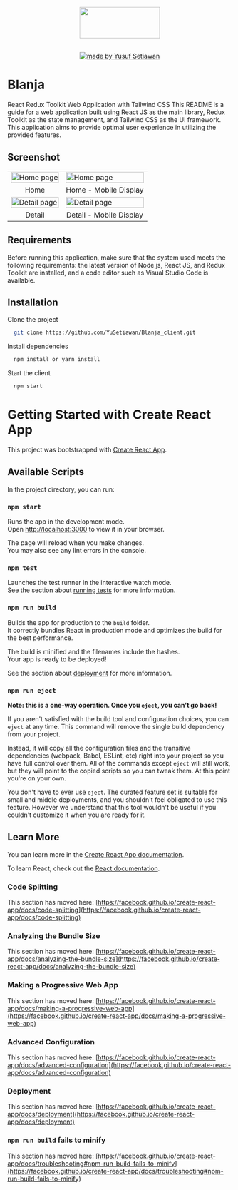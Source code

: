 <div align="center">
<br/>
<img src="https://i.postimg.cc/52xG205r/blanja.png" width="180px" height="70px" cover />
 </div>

<div align="center">
<br />

[![made by Yusuf Setiawan](https://img.shields.io/badge/made%20by-Yusuf-ff1414.svg?style=flat-square)](https://github.com/YuSetiawan)

</div>

# Blanja

React Redux Toolkit Web Application with Tailwind CSS
This README is a guide for a web application built using React JS as the main library, Redux Toolkit as the state management, and Tailwind CSS as the UI framework. This application aims to provide optimal user experience in utilizing the provided features.

## Screenshot

<table>
<tr>
<td><image src="./Screen Capture/Home.png" alt="Home page" width=100%/></td>
<td><image src="./Screen Capture/HomeMobile.png" alt="Home page" width=100%/></td>
</tr>
<tr>
<td align='center'>Home</td>
<td align='center'>Home - Mobile Display</td>
</tr>
<tr>
<td><image src="./Screen Capture/DetailProduct.png" alt="Detail page" width=100%/></td>
<td><image src="./Screen Capture/DetailProductMobile.png" alt="Detail page" width=100%/></td>
</tr>
<tr>
<td align='center'>Detail</td>
<td align='center'>Detail - Mobile Display</td>
</tr>
</table>

## Requirements

Before running this application, make sure that the system used meets the following requirements: the latest version of Node.js, React JS, and Redux Toolkit are installed, and a code editor such as Visual Studio Code is available.

## Installation

Clone the project

```bash
  git clone https://github.com/YuSetiawan/Blanja_client.git
```

Install dependencies

```bash
  npm install or yarn install
```

Start the client

```bash
  npm start
```

# Getting Started with Create React App

This project was bootstrapped with [Create React App](https://github.com/facebook/create-react-app).

## Available Scripts

In the project directory, you can run:

### `npm start`

Runs the app in the development mode.\
Open [http://localhost:3000](http://localhost:3000) to view it in your browser.

The page will reload when you make changes.\
You may also see any lint errors in the console.

### `npm test`

Launches the test runner in the interactive watch mode.\
See the section about [running tests](https://facebook.github.io/create-react-app/docs/running-tests) for more information.

### `npm run build`

Builds the app for production to the `build` folder.\
It correctly bundles React in production mode and optimizes the build for the best performance.

The build is minified and the filenames include the hashes.\
Your app is ready to be deployed!

See the section about [deployment](https://facebook.github.io/create-react-app/docs/deployment) for more information.

### `npm run eject`

**Note: this is a one-way operation. Once you `eject`, you can't go back!**

If you aren't satisfied with the build tool and configuration choices, you can `eject` at any time. This command will remove the single build dependency from your project.

Instead, it will copy all the configuration files and the transitive dependencies (webpack, Babel, ESLint, etc) right into your project so you have full control over them. All of the commands except `eject` will still work, but they will point to the copied scripts so you can tweak them. At this point you're on your own.

You don't have to ever use `eject`. The curated feature set is suitable for small and middle deployments, and you shouldn't feel obligated to use this feature. However we understand that this tool wouldn't be useful if you couldn't customize it when you are ready for it.

## Learn More

You can learn more in the [Create React App documentation](https://facebook.github.io/create-react-app/docs/getting-started).

To learn React, check out the [React documentation](https://reactjs.org/).

### Code Splitting

This section has moved here: [https://facebook.github.io/create-react-app/docs/code-splitting](https://facebook.github.io/create-react-app/docs/code-splitting)

### Analyzing the Bundle Size

This section has moved here: [https://facebook.github.io/create-react-app/docs/analyzing-the-bundle-size](https://facebook.github.io/create-react-app/docs/analyzing-the-bundle-size)

### Making a Progressive Web App

This section has moved here: [https://facebook.github.io/create-react-app/docs/making-a-progressive-web-app](https://facebook.github.io/create-react-app/docs/making-a-progressive-web-app)

### Advanced Configuration

This section has moved here: [https://facebook.github.io/create-react-app/docs/advanced-configuration](https://facebook.github.io/create-react-app/docs/advanced-configuration)

### Deployment

This section has moved here: [https://facebook.github.io/create-react-app/docs/deployment](https://facebook.github.io/create-react-app/docs/deployment)

### `npm run build` fails to minify

This section has moved here: [https://facebook.github.io/create-react-app/docs/troubleshooting#npm-run-build-fails-to-minify](https://facebook.github.io/create-react-app/docs/troubleshooting#npm-run-build-fails-to-minify)
